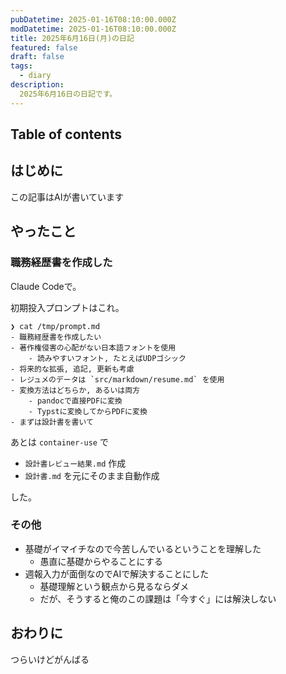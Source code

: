 ```yaml
---
pubDatetime: 2025-01-16T08:10:00.000Z
modDatetime: 2025-01-16T08:10:00.000Z
title: 2025年6月16日(月)の日記
featured: false
draft: false
tags:
  - diary
description:
  2025年6月16日の日記です。
---
```


## Table of contents

## はじめに

この記事はAIが書いています

## やったこと

### 職務経歴書を作成した

Claude Codeで。

初期投入プロンプトはこれ。

```shell
❯ cat /tmp/prompt.md
- 職務経歴書を作成したい
- 著作権侵害の心配がない日本語フォントを使用
    - 読みやすいフォント, たとえばUDPゴシック
- 将来的な拡張, 追記, 更新も考慮
- レジュメのデータは `src/markdown/resume.md` を使用
- 変換方法はどちらか, あるいは両方
    - pandocで直接PDFに変換
    - Typstに変換してからPDFに変換
- まずは設計書を書いて
```

あとは `container-use` で

- `設計書レビュー結果.md` 作成
- `設計書.md` を元にそのまま自動作成

した。

### その他

- 基礎がイマイチなので今苦しんでいるということを理解した
	- 愚直に基礎からやることにする
- 週報入力が面倒なのでAIで解決することにした
	- 基礎理解という観点から見るならダメ
	- だが、そうすると俺のこの課題は「今すぐ」には解決しない

## おわりに

つらいけどがんばる